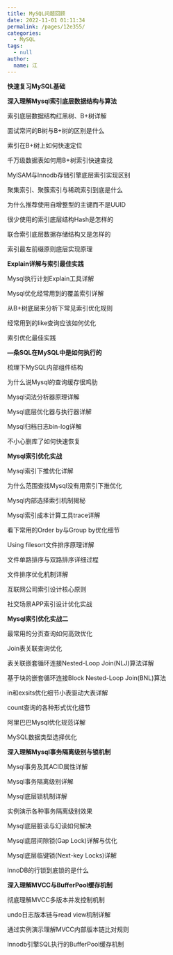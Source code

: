 ```yaml
---
title: MySQL问题回顾
date: 2022-11-01 01:11:34
permalink: /pages/12e355/
categories: 
  - MySQL
tags: 
  - null
author: 
  name: 江
---
```

**快速复习MySQL基础**

**深入理解Mysql索引底层数据结构与算法**

索引底层数据结构红黑树、B+树详解

面试常问的B树与B+树的区别是什么

索引在B+树上如何快速定位

千万级数据表如何用B+树索引快速查找

MylSAM与Innodb存储引擎底层索引实现区别

聚集索引、聚簇索引与稀疏索引到底是什么

为什么推荐使用自增整型的主键而不是UUID

很少使用的索引底层结构Hash是怎样的

联合索引底层数据存储结构又是怎样的

索引最左前缀原则底层实现原理

**Explain详解与索引最佳实践**

Mysql执行计划Explain工具详解

Mysql优化经常用到的覆盖索引详解

从B+树底层来分析下常见索引优化规则

经常用到的like查询应该如何优化

索引优化最佳实践

**—条SQL在MySQL中是如何执行的**

梳理下MySQL内部组件结构

为什么说Mysql的查询缓存很鸡肋

Mysql词法分析器原理详解

Mysql底层优化器与执行器详解

Mysql归档日志bin-log详解

不小心删库了如何快速恢复

**Mysql索引优化实战**

Mysql索引下推优化详解

为什么范围查找Mysql没有用索引下推优化

Mysql内部选择索引机制揭秘

Mysql索引成本计算工具trace详解

看下常用的Order by与Group by优化细节

Using filesort文件排序原理详解

文件单路排序与双路排序详细过程

文件排序优化机制详解

互联网公司索引设计核心原则

社交场景APP索引设计优化实战

**Mysql索引优化实战二**

最常用的分页查询如何高效优化

Join表关联查询优化

表关联嵌套循环连接Nested-Loop Join(NLJ)算法详解

基于块的嵌套循环连接Block Nested-Loop Join(BNL)算法

in和exsits优化细节小表驱动大表详解

count查询的各种形式优化细节

阿里巴巴Mysql优化规范详解

MySQL数据类型选择优化

**深入理解Mysql事务隔离级别与锁机制**

Mysql事务及其ACID属性详解

Mysql事务隔离级别详解

Mysql底层锁机制详解

实例演示各种事务隔离级别效果

Mysql底层脏读与幻读如何解决

Mysql底层间隙锁(Gap Lock)详解与优化

Mysql底层临键锁(Next-key Locks)详解

lnnoDB的行锁到底锁的是什么

**深入理解MVCC与BufferPool缓存机制**

彻底理解MVCC多版本并发控制机制

undo日志版本链与read view机制详解

通过实例演示理解MVCC内部版本链比对规则

lnnodb引擎SQL执行的BufferPool缓存机制
